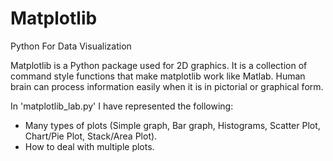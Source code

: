 # Matplotlib
Python For Data Visualization

Matplotlib is a Python package used for 2D graphics.
It is a collection of command style functions that make matplotlib work like Matlab.
Human brain can process information easily when it is in pictorial or graphical form.

In 'matplotlib_lab.py' I have represented the following:
- Many types of plots (Simple graph, Bar graph, Histograms, Scatter Plot, Chart/Pie Plot, Stack/Area Plot).
- How to deal with multiple plots.
